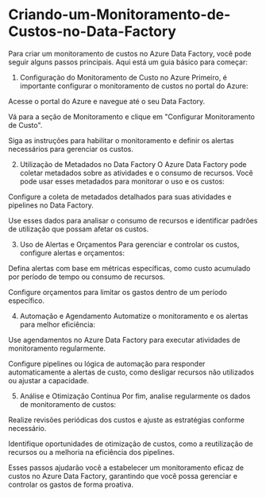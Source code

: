# Criando-um-Monitoramento-de-Custos-no-Data-Factory

Para criar um monitoramento de custos no Azure Data Factory, você pode seguir alguns passos principais. Aqui está um guia básico para começar:

1. Configuração do Monitoramento de Custo no Azure
Primeiro, é importante configurar o monitoramento de custos no portal do Azure:

Acesse o portal do Azure e navegue até o seu Data Factory.

Vá para a seção de Monitoramento e clique em "Configurar Monitoramento de Custo".

Siga as instruções para habilitar o monitoramento e definir os alertas necessários para gerenciar os custos.

2. Utilização de Metadados no Data Factory
O Azure Data Factory pode coletar metadados sobre as atividades e o consumo de recursos. Você pode usar esses metadados para monitorar o uso e os custos:

Configure a coleta de metadados detalhados para suas atividades e pipelines no Data Factory.

Use esses dados para analisar o consumo de recursos e identificar padrões de utilização que possam afetar os custos.

3. Uso de Alertas e Orçamentos
Para gerenciar e controlar os custos, configure alertas e orçamentos:

Defina alertas com base em métricas específicas, como custo acumulado por período de tempo ou consumo de recursos.

Configure orçamentos para limitar os gastos dentro de um período específico.

4. Automação e Agendamento
Automatize o monitoramento e os alertas para melhor eficiência:

Use agendamentos no Azure Data Factory para executar atividades de monitoramento regularmente.

Configure pipelines ou lógica de automação para responder automaticamente a alertas de custo, como desligar recursos não utilizados ou ajustar a capacidade.

5. Análise e Otimização Contínua
Por fim, analise regularmente os dados de monitoramento de custos:

Realize revisões periódicas dos custos e ajuste as estratégias conforme necessário.

Identifique oportunidades de otimização de custos, como a reutilização de recursos ou a melhoria na eficiência dos pipelines.

Esses passos ajudarão você a estabelecer um monitoramento eficaz de custos no Azure Data Factory, garantindo que você possa gerenciar e controlar os gastos de forma proativa.
